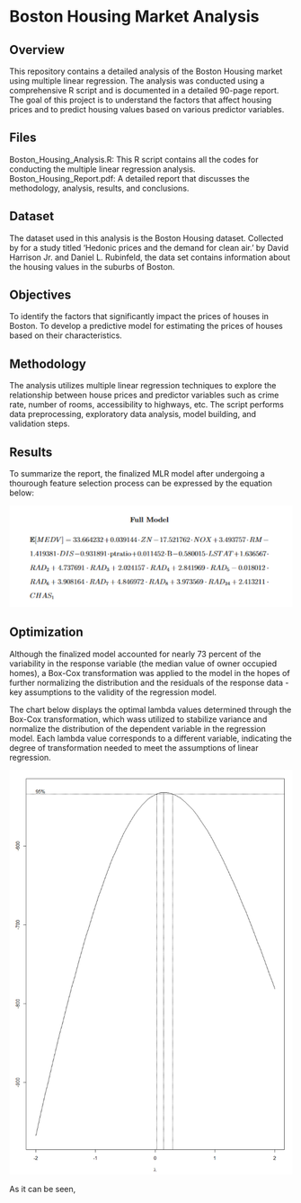 # Boston Housing Market Analysis
## Overview
This repository contains a detailed analysis of the Boston Housing market using multiple linear regression. The analysis was conducted using a comprehensive R script and is documented in a detailed 90-page report. The goal of this project is to understand the factors that affect housing prices and to predict housing values based on various predictor variables.

## Files
Boston_Housing_Analysis.R: This R script contains all the codes for conducting the multiple linear regression analysis.
Boston_Housing_Report.pdf: A detailed report that discusses the methodology, analysis, results, and conclusions.

## Dataset
The dataset used in this analysis is the Boston Housing dataset. Collected by for a study titled ‘Hedonic prices
and the demand for clean air.’ by David Harrison Jr. and Daniel L. Rubinfeld, the data set contains information about the housing values in the suburbs of Boston.

## Objectives
To identify the factors that significantly impact the prices of houses in Boston.
To develop a predictive model for estimating the prices of houses based on their characteristics.

## Methodology
The analysis utilizes multiple linear regression techniques to explore the relationship between house prices and predictor variables such as crime rate, number of rooms, accessibility to highways, etc. The script performs data preprocessing, exploratory data analysis, model building, and validation steps.

## Results
To summarize the report, the finalized MLR model after undergoing a thourough feature selection process can be expressed by the equation below:

![Finalized Model](images/FFM.png)

## Optimization
Although the finalized model accounted for nearly 73 percent of the variability in the response variable (the median value of owner occupied homes), a Box-Cox transformation was applied to the model in the hopes of further normalizing the distribution and the residuals of the response data - key assumptions to the validity of the regression model.

The chart below displays the optimal lambda values determined through the Box-Cox transformation, which wass utilized to stabilize variance and normalize the distribution of the dependent variable in the regression model. Each lambda value corresponds to a different variable, indicating the degree of transformation needed to meet the assumptions of linear regression.

![Box-Cox transformation summary](images/optimalLambda.png)

As it can be seen, 
